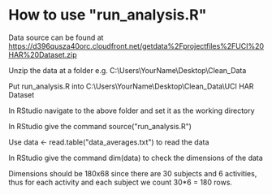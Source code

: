 How to use "run_analysis.R"
=========================

Data source can be found at https://d396qusza40orc.cloudfront.net/getdata%2Fprojectfiles%2FUCI%20HAR%20Dataset.zip

Unzip the data at a folder e.g. C:\Users\YourName\Desktop\Clean_Data

Put run_analysis.R into C:\Users\YourName\Desktop\Clean_Data\UCI HAR Dataset

In RStudio navigate to the above folder and set it as the working directory

In RStudio give the command source("run_analysis.R")

Use data <- read.table("data_averages.txt") to read the data

In RStudio give the command dim(data) to check the dimensions of the data

Dimensions should be 180x68 since there are 30 subjects and 6 activities, thus for each activity and each subject we count 30*6 = 180 rows.
